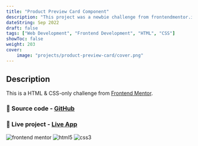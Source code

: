 ```yaml
---
title: "Product Preview Card Component"
description: "This project was a newbie challenge from frontendmentor.io"
dateString: Sep 2022
draft: false
tags: ["Web Development", "Frontend Development", "HTML", "CSS"]
showToc: false
weight: 203
cover:
    image: "projects/product-preview-card/cover.png"
--- 
```

## Description

This is a HTML & CSS-only challenge from [Frontend Mentor](https://www.frontendmentor.io/solutions/responsive-product-preview-card-using-flexbox-jWwTzyyYDg). 

### 🔗 Source code - [GitHub](https://github.com/vivo1310/product-preview-card-component-main)
### 🔗 Live project - [Live App](https://product-preview-card-vivo.netlify.app/)

![frontend mentor](https://img.shields.io/badge/-frontend%20mentor-3F54A3?logo=frontend%20mentor&logoColor=white&style=for-the-badge) ![html5](https://img.shields.io/badge/-HTML-E34F26?logo=html5&logoColor=white&style=for-the-badge) ![css3](https://img.shields.io/badge/-CSS-1572B6?logo=css3&logoColor=white&style=for-the-badge)
